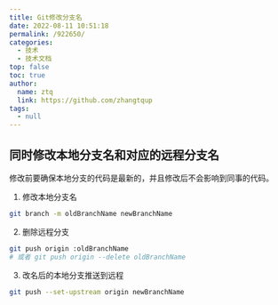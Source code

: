 ```yaml
---
title: Git修改分支名
date: 2022-08-11 10:51:18
permalink: /922650/
categories: 
  - 技术
  - 技术文档
top: false
toc: true
author: 
  name: ztq
  link: https://github.com/zhangtqup
tags: 
  - null
---
```


## 同时修改本地分支名和对应的远程分支名

修改前要确保本地分支的代码是最新的，并且修改后不会影响到同事的代码。

1. 修改本地分支名
```sh
git branch -m oldBranchName newBranchName
```

2. 删除远程分支
```sh
git push origin :oldBranchName
# 或者 git push origin --delete oldBranchName
```

3. 改名后的本地分支推送到远程

```sh
git push --set-upstream origin newBranchName
```
